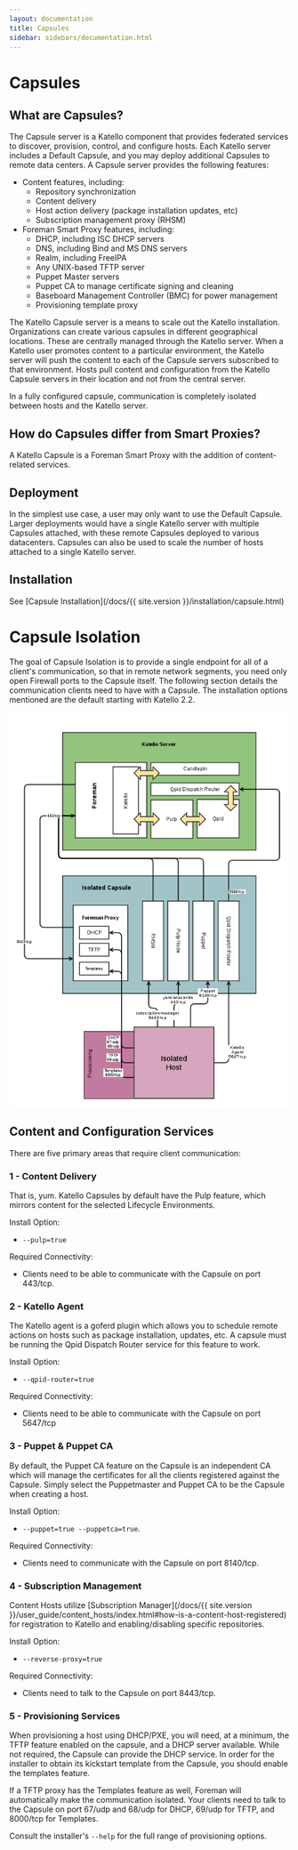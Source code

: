 ```yaml
---
layout: documentation
title: Capsules
sidebar: sidebars/documentation.html
---
```


# Capsules

## What are Capsules?

The Capsule server is a Katello component that provides federated services to discover, provision, control, and configure hosts. Each Katello server includes a Default Capsule, and you may deploy additional Capsules to remote data centers. A Capsule server provides the following features:

  * Content features, including:
    * Repository synchronization
    * Content delivery
    * Host action delivery (package installation updates, etc)
    * Subscription management proxy (RHSM)
  * Foreman Smart Proxy features, including:
    * DHCP, including ISC DHCP servers
    * DNS, including Bind and MS DNS servers
    * Realm, including FreeIPA
    * Any UNIX-based TFTP server
    * Puppet Master servers
    * Puppet CA to manage certificate signing and cleaning
    * Baseboard Management Controller (BMC) for power management
    * Provisioning template proxy

The Katello Capsule server is a means to scale out the Katello installation. Organizations can create various capsules in different geographical locations. These are centrally managed through the Katello server. When a Katello user promotes content to a particular environment, the Katello server will push the content to each of the Capsule servers subscribed to that environment. Hosts pull content and configuration from the Katello Capsule servers in their location and not from the central server.

In a fully configured capsule, communication is completely isolated between hosts and the Katello server.

## How do Capsules differ from Smart Proxies?

A Katello Capsule is a Foreman Smart Proxy with the addition of content-related services.

## Deployment

In the simplest use case, a user may only want to use the Default Capsule. Larger deployments would have a single Katello server with multiple Capsules attached, with these remote Capsules deployed to various datacenters. Capsules can also be used to scale the number of hosts attached to a single Katello server.

## Installation

See [Capsule Installation](/docs/{{ site.version }}/installation/capsule.html)

# Capsule Isolation

The goal of Capsule Isolation is to provide a single endpoint for all of a client's communication, so that in remote network segments, you need only open Firewall ports to the Capsule itself. The following section details the communication clients need to have with a Capsule. The installation options mentioned are the default starting with Katello 2.2.

![Diagram of Communication](./isolation.png)

## Content and Configuration Services

There are five primary areas that require client communication:

### 1 - Content Delivery

That is, yum. Katello Capsules by default have the Pulp feature, which mirrors content for the selected Lifecycle Environments.

Install Option:

  * `--pulp=true`

Required Connectivity:

  * Clients need to be able to communicate with the Capsule on port 443/tcp.

### 2 - Katello Agent

The Katello agent is a goferd plugin which allows you to schedule remote actions on hosts such as package installation, updates, etc. A capsule must be running the Qpid Dispatch Router service for this feature to work.

Install Option:

  * `--qpid-router=true`

Required Connectivity:

  * Clients need to be able to communicate with the Capsule on port 5647/tcp

### 3 - Puppet & Puppet CA

By default, the Puppet CA feature on the Capsule is an independent CA which will manage the certificates for all the clients registered against the Capsule. Simply select the Puppetmaster and Puppet CA to be the Capsule when creating a host.

Install Option:

  * `--puppet=true --puppetca=true`.

Required Connectivity:

  * Clients need to communicate with the Capsule on port 8140/tcp.

### 4 - Subscription Management

Content Hosts utilize [Subscription Manager](/docs/{{ site.version }}/user_guide/content_hosts/index.html#how-is-a-content-host-registered) for registration to Katello and enabling/disabling specific repositories.

Install Option:

  * `--reverse-proxy=true`

Required Connectivity:

  * Clients need to talk to the Capsule on port 8443/tcp.

### 5 - Provisioning Services

When provisioning a host using DHCP/PXE, you will need, at a minimum, the TFTP feature enabled on the capsule, and a DHCP server available. While not required, the Capsule can provide the DHCP service. In order for the installer to obtain its kickstart template from the Capsule, you should enable the templates feature.

If a TFTP proxy has the Templates feature as well, Foreman will automatically make the communication isolated. Your clients need to talk to the Capsule on port 67/udp and 68/udp for DHCP, 69/udp for TFTP, and 8000/tcp for Templates.

Consult the installer's `--help` for the full range of provisioning options.
